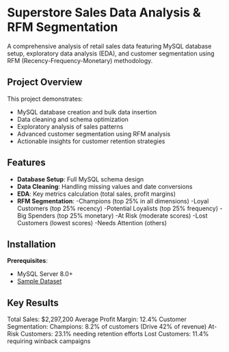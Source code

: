 # Superstore Sales Data Analysis & RFM Segmentation

A comprehensive analysis of retail sales data featuring MySQL database setup, exploratory data analysis (EDA), and customer segmentation using RFM (Recency-Frequency-Monetary) methodology.

##  Project Overview
This project demonstrates:
- MySQL database creation and bulk data insertion
- Data cleaning and schema optimization
- Exploratory analysis of sales patterns
- Advanced customer segmentation using RFM analysis
- Actionable insights for customer retention strategies

##  Features
- **Database Setup**: Full MySQL schema design
- **Data Cleaning**: Handling missing values and date conversions
- **EDA**: Key metrics calculation (total sales, profit margins)
- **RFM Segmentation**: 
    -Champions (top 25% in all dimensions)
    -Loyal Customers (top 25% recency)
    -Potential Loyalists (top 25% frequency)
    -Big Spenders (top 25% monetary)
    -At Risk (moderate scores)
    -Lost Customers (lowest scores)
    -Needs Attention (others)

## Installation
**Prerequisites**:
   - MySQL Server 8.0+
   - [Sample Dataset](Superstore_Sales_Data.csv)


## Key Results
  Total Sales: $2,297,200
  Average Profit Margin: 12.4%
  Customer Segmentation:
  Champions: 8.2% of customers (Drive 42% of revenue)
  At-Risk Customers: 23.1% needing retention efforts
  Lost Customers: 11.4% requiring winback campaigns
